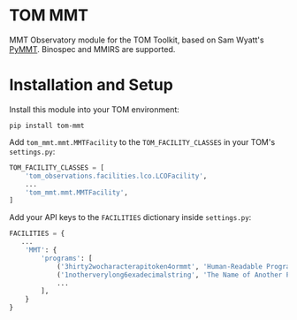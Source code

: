 # TOM MMT
MMT Observatory module for the TOM Toolkit, based on Sam Wyatt's [PyMMT](https://github.com/SAGUARO-MMA/PyMMT). Binospec and MMIRS are supported.

# Installation and Setup
Install this module into your TOM environment:

```shell
pip install tom-mmt
```

Add `tom_mmt.mmt.MMTFacility` to the `TOM_FACILITY_CLASSES` in your TOM's
`settings.py`:
```python
TOM_FACILITY_CLASSES = [
    'tom_observations.facilities.lco.LCOFacility',
    ...
    'tom_mmt.mmt.MMTFacility',
]
```

Add your API keys to the `FACILITIES` dictionary inside `settings.py`:

```python
FACILITIES = {
   ...
    'MMT': {
        'programs': [
            ('3hirty2wocharacterapitoken4ormmt', 'Human-Readable Program Name'),
            ('1notherverylong6exadecimalstring', 'The Name of Another Program'),
            ...
        ],
    }
}
```
